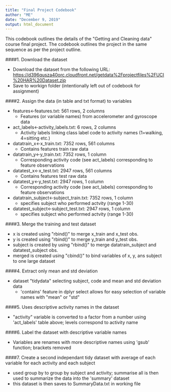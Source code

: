 ```yaml
---
title: "Final Project Codebook"
author: "ME"
date: "December 9, 2019"
output: html_document
---
```


This codebook outlines the details of the "Getting and Cleaning data" course final project. The codebook outlines the project in the same sequence as per the project outline.

####1. Download the dataset
  - Download the dataset from the following URL: https://d396qusza40orc.cloudfront.net/getdata%2Fprojectfiles%2FUCI%20HAR%20Dataset.zip  
  - Save to workign folder (intentionally left out of codebook for assignment)
  
####2. Assign the data (in table and txt format) to variables
  - features<-features.txt: 561 rows, 2 columns  
    - Features (or variable names) from accelerometer and gyroscope data  
  - act_labels<-activity_labels.txt: 6 rows, 2 columns  
    - Activity labels linking class label code to activity names (1=walking, 4=sitting etc.)
  - datatrain_x<-x_train.txt: 7352 rows, 561 columns  
    - Contains features train raw data
  - datatrain_y<-y_train.txt: 7352 rows, 1 column  
    - Corresponding activity code (see act_labels) corresponding to feature observations  
  - datatest_x<-x_test.txt: 2947 rows, 561 columns  
    - Contains features test raw data
  - datatest_y<-y_test.txt: 2947 rows, 1 column  
    - Corresponding activity code (see act_labels) corresponding to feature observations  
  - datatrain_subject<-subject_train.txt: 7352 rows, 1 column  
    - specifies subject who performed actvity (range 1-30)  
  - datatest_subject<-subject_test.txt: 2947 rows, 1 column  
    - specifies subject who performed actvity (range 1-30)  
    
####3. Merge the training and test dataset
  - x is created using "rbind()" to merge x_train and x_test obs.  
  - y is created using "rbind()" to merge y_train and y_test obs.  
  - subject is created by using "rbind()" to merge datatrain_subject and datatest_subject obs.  
  - merged is created using "cbind()" to bind variables of x, y, ans subject to one large dataset  
  
####4. Extract only mean and std deviation
  - dataset "tidydata" selecting subject, code and mean and std deviation data  
    - 'contains' feature in dplyr select allows for easy selection of variable names with "mean" or "std"  
  
####5. Uses descriptive activity names in the dataset
  - "activity" variable is converted to a factor from a number using 'act_labels' table above; levels correspond to activity name  
  
####6. Label the dataset with descriptive variable names
  - Variables are renames with more descriptive names using 'gsub' function; brackets removed
  
####7. Create a second independant tidy dataset with average of each variable for each activity and each subject
  - used group by to group by subject and activity; summarise all is then used to summarize the data into the 'summary' dataset  
  - this dataset is then saves to SummaryData.txt in working file

